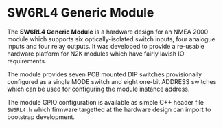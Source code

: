 # SW6RL4 Generic Module

The __SW6RL4 Generic Module__ is a hardware design for an NMEA 2000
module which supports six optically-isolated switch inputs, four
analogue inputs and four relay outputs.
It was developed to provide a re-usable hardware platform for N2K
modules which have fairly lavish IO requirements.

The module provides seven PCB mounted DIP switches provisionally
configured as a single MODE switch and eight one-bit ADDRESS switches
which can be used for configuring the module instance address.

The module GPIO configuration is available as simple C++ header file
```SW6RL4.h``` which firmware targetted at the hardware design can
import to bootstrap development.